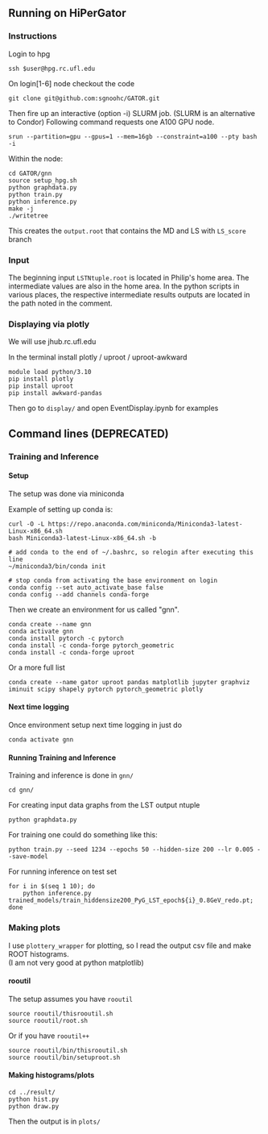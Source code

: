 
## Running on HiPerGator

### Instructions

Login to hpg

    ssh $user@hpg.rc.ufl.edu

On login[1-6] node checkout the code

    git clone git@github.com:sgnoohc/GATOR.git

Then fire up an interactive (option -i) SLURM job. (SLURM is an alternative to Condor)
Following command requests one A100 GPU node.

    srun --partition=gpu --gpus=1 --mem=16gb --constraint=a100 --pty bash -i

Within the node:

    cd GATOR/gnn
    source setup_hpg.sh
    python graphdata.py
    python train.py
    python inference.py
    make -j
    ./writetree

This creates the `output.root` that contains the MD and LS with `LS_score` branch

### Input

The beginning input ```LSTNtuple.root``` is located in Philip's home area.
The intermediate values are also in the home area.
In the python scripts in various places, the respective intermediate results outputs are located in the path noted in the comment. 

### Displaying via plotly

We will use jhub.rc.ufl.edu

In the terminal install plotly / uproot / uproot-awkward

    module load python/3.10
    pip install plotly
    pip install uproot
    pip install awkward-pandas

Then go to `display/` and open EventDisplay.ipynb for examples

## Command lines (DEPRECATED)

### Training and Inference

#### Setup

The setup was done via miniconda

Example of setting up conda is:

    curl -O -L https://repo.anaconda.com/miniconda/Miniconda3-latest-Linux-x86_64.sh
    bash Miniconda3-latest-Linux-x86_64.sh -b 
    
    # add conda to the end of ~/.bashrc, so relogin after executing this line
    ~/miniconda3/bin/conda init
    
    # stop conda from activating the base environment on login
    conda config --set auto_activate_base false
    conda config --add channels conda-forge

Then we create an environment for us called "gnn".

    conda create --name gnn
    conda activate gnn
    conda install pytorch -c pytorch
    conda install -c conda-forge pytorch_geometric
    conda install -c conda-forge uproot

Or a more full list

    conda create --name gator uproot pandas matplotlib jupyter graphviz iminuit scipy shapely pytorch pytorch_geometric plotly

#### Next time logging

Once environment setup next time logging in just do

    conda activate gnn

#### Running Training and Inference

Training and inference is done in ```gnn/```

    cd gnn/

For creating input data graphs from the LST output ntuple

    python graphdata.py

For training one could do something like this:

    python train.py --seed 1234 --epochs 50 --hidden-size 200 --lr 0.005 --save-model

For running inference on test set

    for i in $(seq 1 10); do
        python inference.py trained_models/train_hiddensize200_PyG_LST_epoch${i}_0.8GeV_redo.pt;
    done

### Making plots

I use ```plottery_wrapper``` for plotting, so I read the output csv file and make ROOT histograms.  
(I am not very good at python matplotlib)  

#### rooutil

The setup assumes you have ```rooutil```

    source rooutil/thisrooutil.sh
    source rooutil/root.sh

Or if you have ```rooutil++```

    source rooutil/bin/thisrooutil.sh
    source rooutil/bin/setuproot.sh

#### Making histograms/plots

    cd ../result/
    python hist.py
    python draw.py

Then the output is in ```plots/```
